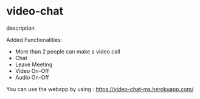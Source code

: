 # video-chat
description

Added Functionalities:
- More than 2 people can make a video call
- Chat
- Leave Meeting
- Video On-Off
- Audio On-Off


You can use the webapp by using : https://video-chat-ms.herokuapp.com/ 
